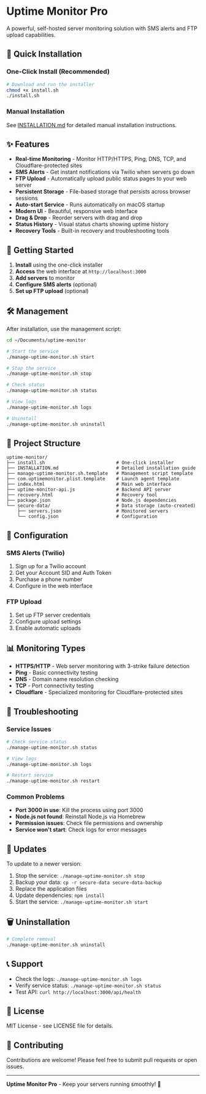 # Uptime Monitor Pro

A powerful, self-hosted server monitoring solution with SMS alerts and FTP upload capabilities.

## 🚀 Quick Installation

### One-Click Install (Recommended)

```bash
# Download and run the installer
chmod +x install.sh
./install.sh
```

### Manual Installation

See [INSTALLATION.md](INSTALLATION.md) for detailed manual installation instructions.

## ✨ Features

- **Real-time Monitoring** - Monitor HTTP/HTTPS, Ping, DNS, TCP, and Cloudflare-protected sites
- **SMS Alerts** - Get instant notifications via Twilio when servers go down
- **FTP Upload** - Automatically upload public status pages to your web server
- **Persistent Storage** - File-based storage that persists across browser sessions
- **Auto-start Service** - Runs automatically on macOS startup
- **Modern UI** - Beautiful, responsive web interface
- **Drag & Drop** - Reorder servers with drag and drop
- **Status History** - Visual status charts showing uptime history
- **Recovery Tools** - Built-in recovery and troubleshooting tools

## 🎯 Getting Started

1. **Install** using the one-click installer
2. **Access** the web interface at `http://localhost:3000`
3. **Add servers** to monitor
4. **Configure SMS alerts** (optional)
5. **Set up FTP upload** (optional)

## 🛠️ Management

After installation, use the management script:

```bash
cd ~/Documents/uptime-monitor

# Start the service
./manage-uptime-monitor.sh start

# Stop the service
./manage-uptime-monitor.sh stop

# Check status
./manage-uptime-monitor.sh status

# View logs
./manage-uptime-monitor.sh logs

# Uninstall
./manage-uptime-monitor.sh uninstall
```

## 📁 Project Structure

```
uptime-monitor/
├── install.sh                          # One-click installer
├── INSTALLATION.md                     # Detailed installation guide
├── manage-uptime-monitor.sh.template   # Management script template
├── com.uptimemonitor.plist.template    # Launch agent template
├── index.html                          # Main web interface
├── uptime-monitor-api.js               # Backend API server
├── recovery.html                       # Recovery tool
├── package.json                        # Node.js dependencies
└── secure-data/                        # Data storage (auto-created)
    ├── servers.json                    # Monitored servers
    └── config.json                     # Configuration
```

## 🔧 Configuration

### SMS Alerts (Twilio)
1. Sign up for a Twilio account
2. Get your Account SID and Auth Token
3. Purchase a phone number
4. Configure in the web interface

### FTP Upload
1. Set up FTP server credentials
2. Configure upload settings
3. Enable automatic uploads

## 📊 Monitoring Types

- **HTTPS/HTTP** - Web server monitoring with 3-strike failure detection
- **Ping** - Basic connectivity testing
- **DNS** - Domain name resolution checking
- **TCP** - Port connectivity testing
- **Cloudflare** - Specialized monitoring for Cloudflare-protected sites

## 🚨 Troubleshooting

### Service Issues
```bash
# Check service status
./manage-uptime-monitor.sh status

# View logs
./manage-uptime-monitor.sh logs

# Restart service
./manage-uptime-monitor.sh restart
```

### Common Problems
- **Port 3000 in use**: Kill the process using port 3000
- **Node.js not found**: Reinstall Node.js via Homebrew
- **Permission issues**: Check file permissions and ownership
- **Service won't start**: Check logs for error messages

## 🔄 Updates

To update to a newer version:

1. Stop the service: `./manage-uptime-monitor.sh stop`
2. Backup your data: `cp -r secure-data secure-data-backup`
3. Replace the application files
4. Update dependencies: `npm install`
5. Start the service: `./manage-uptime-monitor.sh start`

## 🗑️ Uninstallation

```bash
# Complete removal
./manage-uptime-monitor.sh uninstall
```

## 📞 Support

- Check the logs: `./manage-uptime-monitor.sh logs`
- Verify service status: `./manage-uptime-monitor.sh status`
- Test API: `curl http://localhost:3000/api/health`

## 📄 License

MIT License - see LICENSE file for details.

## 🤝 Contributing

Contributions are welcome! Please feel free to submit pull requests or open issues.

---

**Uptime Monitor Pro** - Keep your servers running smoothly! 🚀
